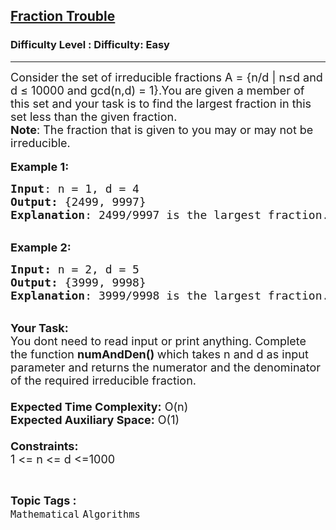 <h2><a href="https://www.geeksforgeeks.org/problems/fraction-trouble1410/1?page=2&status=unsolved,attempted&sortBy=accuracy">Fraction Trouble</a></h2><h3>Difficulty Level : Difficulty: Easy</h3><hr><div class="problems_problem_content__Xm_eO"><p><span style="font-size: 18px;">Consider the set of irreducible fractions A = {n/d | n≤d and d ≤ 10000 and gcd(n,d) = 1}.You are given a member of this set and your task is to find the largest fraction in this set less than the given fraction.<br><strong>Note</strong>: The fraction that is given to you may or may not be irreducible.</span><br><br><span style="font-size: 18px;"><strong>Example 1:</strong></span></p>
<pre><span style="font-size: 18px;"><strong>Input</strong>: n = 1, d = 4
<strong>Output:</strong>&nbsp;{2499, 9997}&nbsp; 
<strong>Explanation</strong>: 2499/9997 is the largest fraction.
</span></pre>
<p><br><span style="font-size: 18px;"><strong>Example 2:</strong></span></p>
<pre><span style="font-size: 18px;"><strong>Input: </strong>n = 2, d = 5
<strong>Output:&nbsp;</strong>{3999, 9998}
<strong>Explanation</strong>: 3999/9998 is the largest fraction. 
</span></pre>
<p><br><span style="font-size: 18px;"><strong>Your Task:&nbsp;&nbsp;</strong><br>You dont need to read input or print anything. Complete the function <strong>numAndDen()&nbsp;</strong>which takes n&nbsp;and d&nbsp;as input parameter and returns&nbsp;the numerator and the denominator of the required irreducible fraction.<br><br><strong>Expected Time Complexity:</strong> O(n)<br><strong>Expected Auxiliary Space:</strong> O(1)<br><br><strong>Constraints:</strong><br>1 &lt;= n&nbsp;&lt;= d&nbsp;&lt;=1000</span></p></div><br><p><span style=font-size:18px><strong>Topic Tags : </strong><br><code>Mathematical</code>&nbsp;<code>Algorithms</code>&nbsp;
